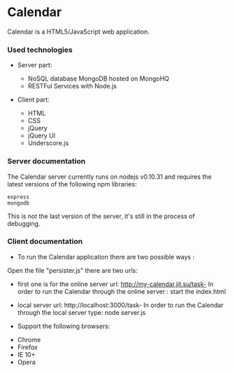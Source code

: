 Calendar
========================

Calendar is a HTML5/JavaScript web application.

### Used technologies

* Server part: 
  - NoSQL database MongoDB hosted on MongoHQ
  - RESTFul Services with Node.js
  
* Client part: 
  - HTML
  - CSS
  - jQuery 
  - jQuery UI
  - Underscore.js

### Server documentation 

The Calendar server currently runs on nodejs v0.10.31 and requires the latest versions of the following npm libraries: 

```
express
mongodb
```
This is not the last version of the server, it's still in the process of debugging.

### Client documentation

* To run the Calendar application there are two possible ways :

Open the file "persister.js" there are two urls:
 - first one is for the online server url: http://my-calendar.jit.su/task-
In order to run the Calendar through the online server : start the index.html

 - local server url: http://localhost:3000/task-
In order to run the Calendar through the local server type: node server.js
 
* Support the following browsers:
 - Chrome
 - Firefox
 - IE 10+
 - Opera
